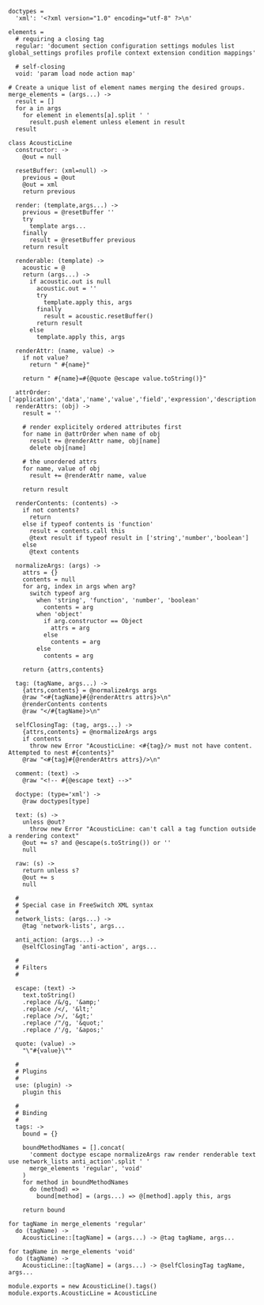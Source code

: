     doctypes =
      'xml': '<?xml version="1.0" encoding="utf-8" ?>\n'

    elements =
      # requiring a closing tag
      regular: 'document section configuration settings modules list global_settings profiles profile context extension condition mappings'

      # self-closing
      void: 'param load node action map'

    # Create a unique list of element names merging the desired groups.
    merge_elements = (args...) ->
      result = []
      for a in args
        for element in elements[a].split ' '
          result.push element unless element in result
      result

    class AcousticLine
      constructor: ->
        @out = null

      resetBuffer: (xml=null) ->
        previous = @out
        @out = xml
        return previous

      render: (template,args...) ->
        previous = @resetBuffer ''
        try
          template args...
        finally
          result = @resetBuffer previous
        return result

      renderable: (template) ->
        acoustic = @
        return (args...) ->
          if acoustic.out is null
            acoustic.out = ''
            try
              template.apply this, args
            finally
              result = acoustic.resetBuffer()
            return result
          else
            template.apply this, args

      renderAttr: (name, value) ->
        if not value?
          return " #{name}"

        return " #{name}=#{@quote @escape value.toString()}"

      attrOrder: ['application','data','name','value','field','expression','description']
      renderAttrs: (obj) ->
        result = ''

        # render explicitely ordered attributes first
        for name in @attrOrder when name of obj
          result += @renderAttr name, obj[name]
          delete obj[name]

        # the unordered attrs
        for name, value of obj
          result += @renderAttr name, value

        return result

      renderContents: (contents) ->
        if not contents?
          return
        else if typeof contents is 'function'
          result = contents.call this
          @text result if typeof result in ['string','number','boolean']
        else
          @text contents

      normalizeArgs: (args) ->
        attrs = {}
        contents = null
        for arg, index in args when arg?
          switch typeof arg
            when 'string', 'function', 'number', 'boolean'
              contents = arg
            when 'object'
              if arg.constructor == Object
                attrs = arg
              else
                contents = arg
            else
              contents = arg

        return {attrs,contents}

      tag: (tagName, args...) ->
        {attrs,contents} = @normalizeArgs args
        @raw "<#{tagName}#{@renderAttrs attrs}>\n"
        @renderContents contents
        @raw "</#{tagName}>\n"

      selfClosingTag: (tag, args...) ->
        {attrs,contents} = @normalizeArgs args
        if contents
          throw new Error "AcousticLine: <#{tag}/> must not have content. Attempted to nest #{contents}"
        @raw "<#{tag}#{@renderAttrs attrs}/>\n"

      comment: (text) ->
        @raw "<!-- #{@escape text} -->"

      doctype: (type='xml') ->
        @raw doctypes[type]

      text: (s) ->
        unless @out?
          throw new Error "AcousticLine: can't call a tag function outside a rendering context"
        @out += s? and @escape(s.toString()) or ''
        null

      raw: (s) ->
        return unless s?
        @out += s
        null

      #
      # Special case in FreeSwitch XML syntax
      #
      network_lists: (args...) ->
        @tag 'network-lists', args...

      anti_action: (args...) ->
        @selfClosingTag 'anti-action', args...

      #
      # Filters
      #

      escape: (text) ->
        text.toString()
        .replace /&/g, '&amp;'
        .replace /</, '&lt;'
        .replace />/, '&gt;'
        .replace /"/g, '&quot;'
        .replace /'/g, '&apos;'

      quote: (value) ->
        "\"#{value}\""

      #
      # Plugins
      #
      use: (plugin) ->
        plugin this

      #
      # Binding
      #
      tags: ->
        bound = {}

        boundMethodNames = [].concat(
          'comment doctype escape normalizeArgs raw render renderable text use network_lists anti_action'.split ' '
          merge_elements 'regular', 'void'
        )
        for method in boundMethodNames
          do (method) =>
            bound[method] = (args...) => @[method].apply this, args

        return bound

    for tagName in merge_elements 'regular'
      do (tagName) ->
        AcousticLine::[tagName] = (args...) -> @tag tagName, args...

    for tagName in merge_elements 'void'
      do (tagName) ->
        AcousticLine::[tagName] = (args...) -> @selfClosingTag tagName, args...

    module.exports = new AcousticLine().tags()
    module.exports.AcousticLine = AcousticLine

